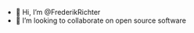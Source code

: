 - 👋 Hi, I’m @FrederikRichter
- 🌱 I’m looking to collaborate on open source software


<!---
FrederikRichter/FrederikRichter is a ✨ special ✨ repository because its `README.md` (this file) appears on your GitHub profile.
You can click the Preview link to take a look at your changes.
--->
